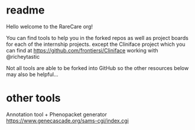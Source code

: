# readme
Hello welcome to the RareCare org!

You can find tools to help you in the forked repos as well as project boards for each of the internship projects. except the Cliniface project which you can find at https://github.com/frontiersi/Cliniface working with @richeytastic

Not all tools are able to be forked into GitHub so the other resources below may also be helpful...

# other tools
Annotation tool + Phenopacket generator
https://www.genecascade.org/sams-cgi/index.cgi
